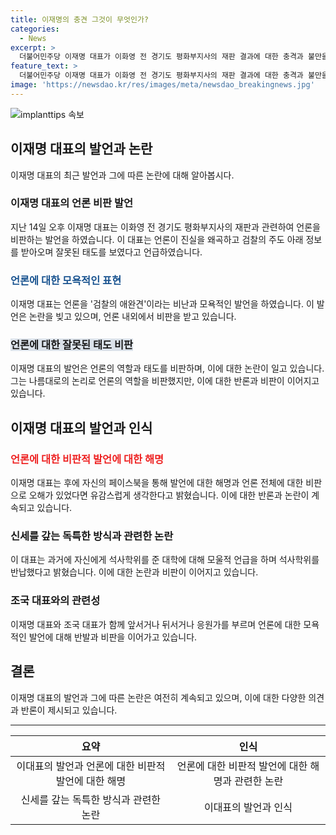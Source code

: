 ```yaml
---
title: 이재명의 충견 그것이 무엇인가?
categories:
  - News
excerpt: >
  더불어민주당 이재명 대표가 이화영 전 경기도 평화부지사의 재판 결과에 대한 충격과 불만을 품고 검찰과 언론을 비난하는 발언을 하면서 논란이 일고 있다. 이 대표의 발언은 언론과 검찰을 향한 모욕적 비난으로 해석되며, 논란이 계속되고 있다. 또한, 이 대표의 과거 발언과 행적에 대한 비판도 함께 불거지고 있다. 이에 대한 대응과 해명에도 또 다른 논란이 예상되고 있는 상황이다.
feature_text: >
  더불어민주당 이재명 대표가 이화영 전 경기도 평화부지사의 재판 결과에 대한 충격과 불만을 품고 검찰과 언론을 비난하는 발언을 하면서 논란이 일고 있다. 이 대표의 발언은 언론과 검찰을 향한 모욕적 비난으로 해석되며, 논란이 계속되고 있다. 또한, 이 대표의 과거 발언과 행적에 대한 비판도 함께 불거지고 있다. 이에 대한 대응과 해명에도 또 다른 논란이 예상되고 있는 상황이다.
image: 'https://newsdao.kr/res/images/meta/newsdao_breakingnews.jpg'
---
```


<p><img src="https://newsdao.kr/res/images/meta/newsdao_breakingnews.jpg" alt="implanttips 속보" /></p>

<h2 data-ke-size="size26">이재명 대표의 발언과 논란</h2>

<p data-ke-size="size16">이재명 대표의 최근 발언과 그에 따른 논란에 대해 알아봅시다.</p>

<h3>이재명 대표의 언론 비판 발언</h3>

<p data-ke-size="size16">지난 14일 오후 이재명 대표는 이화영 전 경기도 평화부지사의 재판과 관련하여 언론을 비판하는 발언을 하였습니다. 이 대표는 언론이 진실을 왜곡하고 검찰의 주도 아래 정보를 받아오며 잘못된 태도를 보였다고 언급하였습니다.</p>

<h3><b><span style="color: #1a5490;">언론에 대한 모욕적인 표현</span></b></h3>

<p data-ke-size="size16">이재명 대표는 언론을 '검찰의 애완견'이라는 비난과 모욕적인 발언을 하였습니다. 이 발언은 논란을 빚고 있으며, 언론 내외에서 비판을 받고 있습니다.</p>

<h3><b><span style="background-color: #21538527;">언론에 대한 잘못된 태도 비판</span></b></h3>

<p data-ke-size="size16">이재명 대표의 발언은 언론의 역할과 태도를 비판하며, 이에 대한 논란이 일고 있습니다. 그는 나름대로의 논리로 언론의 역할을 비판했지만, 이에 대한 반론과 비판이 이어지고 있습니다.</p>

<h2 data-ke-size="size26">이재명 대표의 발언과 인식</h2>

<h3><b><span style="color: #ee2323;">언론에 대한 비판적 발언에 대한 해명</span></b></h3>

<p data-ke-size="size16">이재명 대표는 후에 자신의 페이스북을 통해 발언에 대한 해명과 언론 전체에 대한 비판으로 오해가 있었다면 유감스럽게 생각한다고 밝혔습니다. 이에 대한 반론과 논란이 계속되고 있습니다.</p>

<h3>신세를 갚는 독특한 방식과 관련한 논란</h3>

<p data-ke-size="size16">이 대표는 과거에 자신에게 석사학위를 준 대학에 대해 모울적 언급을 하며 석사학위를 반납했다고 밝혔습니다. 이에 대한 논란과 비판이 이어지고 있습니다.</p>

<h3>조국 대표와의 관련성</h3>

<p data-ke-size="size16">이재명 대표와 조국 대표가 함께 앞서거나 뒤서거나 응원가를 부르며 언론에 대한 모욕적인 발언에 대해 반발과 비판을 이어가고 있습니다.</p>

<h2 data-ke-size="size26">결론</h2>

<p data-ke-size="size16">이재명 대표의 발언과 그에 따른 논란은 여전히 계속되고 있으며, 이에 대한 다양한 의견과 반론이 제시되고 있습니다.</p>

<hr>

<table>
  <thead>
    <tr>
      <th style="text-align: center;">요약</th>
      <th style="text-align: center;">인식</th>
    </tr>
  </thead>
  <tbody>
    <tr>
      <td style="text-align: center;">이대표의 발언과 언론에 대한 비판적 발언에 대한 해명</td>
      <td style="text-align: center;">언론에 대한 비판적 발언에 대한 해명과 관련한 논란</td>
    </tr>
    <tr>
      <td style="text-align: center;">신세를 갚는 독특한 방식과 관련한 논란</td>
      <td style="text-align: center;">이대표의 발언과 인식</td>
    </tr>
  </tbody>
</table>

